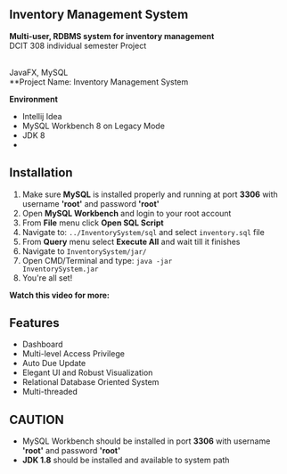 ## Inventory Management System 


**Multi-user, RDBMS system for inventory management**
<br>DCIT 308 individual semester Project

 
<br>JavaFX, MySQL
<br>
**Project Name: Inventory Management System


**Environment**
- Intellij Idea
- MySQL Workbench 8 on Legacy Mode
- JDK 8
- 

## Installation
1. Make sure **MySQL** is installed properly and running at port **3306** with username **'root'** and password **'root'**
2. Open **MySQL Workbench** and login to your root account
3. From **File** menu click **Open SQL Script**
4. Navigate to: <code>../InventorySystem/sql</code> and select <code>inventory.sql</code> file
5. From **Query** menu select **Execute All** and wait till it finishes
6. Navigate to <code>InventorySystem/jar/</code>
7. Open CMD/Terminal and type: <code>java -jar InventorySystem.jar</code>
9. You're all set!
 
**Watch this video for more:**


## Features
- Dashboard
- Multi-level Access Privilege
- Auto Due Update
- Elegant UI and Robust Visualization
- Relational Database Oriented System
- Multi-threaded


## CAUTION
- MySQL Workbench should be installed in port **3306** with username **'root'** and password **'root'**
- **JDK 1.8** should be installed and available to system path


 

 


